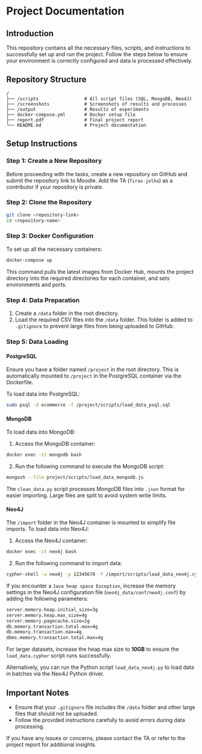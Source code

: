 # Project Documentation

## Introduction
This repository contains all the necessary files, scripts, and instructions to successfully set up and run the project. Follow the steps below to ensure your environment is correctly configured and data is processed effectively.

## Repository Structure
```
/
├── /scripts                 # All script files (SQL, MongoDB, Neo4J)
├── /screenshots             # Screenshots of results and processes
├── /output                  # Results of experiments
├── docker-compose.yml       # Docker setup file
├── report.pdf               # Final project report
└── README.md                # Project documentation
```

## Setup Instructions

### Step 1: Create a New Repository
Before proceeding with the tasks, create a new repository on GitHub and submit the repository link to Moodle. Add the TA (`firas-jolha`) as a contributor if your repository is private.

### Step 2: Clone the Repository
```bash
git clone <repository-link>
cd <repository-name>
```

### Step 3: Docker Configuration
To set up all the necessary containers:
```bash
docker-compose up
```
This command pulls the latest images from Docker Hub, mounts the project directory into the required directories for each container, and sets environments and ports.

### Step 4: Data Preparation
1. Create a `/data` folder in the root directory.
2. Load the required CSV files into the `/data` folder. This folder is added to `.gitignore` to prevent large files from being uploaded to GitHub.

### Step 5: Data Loading
#### PostgreSQL
Ensure you have a folder named `/project` in the root directory. This is automatically mounted to `/project` in the PostgreSQL container via the Dockerfile.

To load data into PostgreSQL:
```bash
sudo psql -d ecommerce -f /project/scripts/load_data_psql.sql
```

#### MongoDB
To load data into MongoDB:
1. Access the MongoDB container:
```bash
docker exec -it mongodb bash
```
2. Run the following command to execute the MongoDB script:
```bash
mongosh --file project/scripts/load_data_mongodb.js
```

The `clean_data.py` script processes MongoDB files into `.json` format for easier importing. Large files are split to avoid system write limits.

#### Neo4J
The `/import` folder in the Neo4J container is mounted to simplify file imports. To load data into Neo4J:
1. Access the Neo4J container:
```bash
docker exec -it neo4j bash
```
2. Run the following command to import data:
```bash
cypher-shell -u neo4j -p 12345678 -f /import/scripts/load_data_neo4j.cypher
```

If you encounter a `Java heap space Exception`, increase the memory settings in the Neo4J configuration file (`neo4j_data/conf/neo4j.conf`) by adding the following parameters:
```bash
server.memory.heap.initial_size=3g
server.memory.heap.max_size=4g
server.memory.pagecache.size=2g
db.memory.transaction.total.max=4g
db.memory.transaction.max=4g
dbms.memory.transaction.total.max=4g
```

For larger datasets, increase the heap max size to **10GB** to ensure the `load_data.cypher` script runs successfully.

Alternatively, you can run the Python script `load_data_neo4j.py` to load data in batches via the Neo4J Python driver.

## Important Notes
- Ensure that your `.gitignore` file includes the `/data` folder and other large files that should not be uploaded.
- Follow the provided instructions carefully to avoid errors during data processing.

If you have any issues or concerns, please contact the TA or refer to the project report for additional insights.

